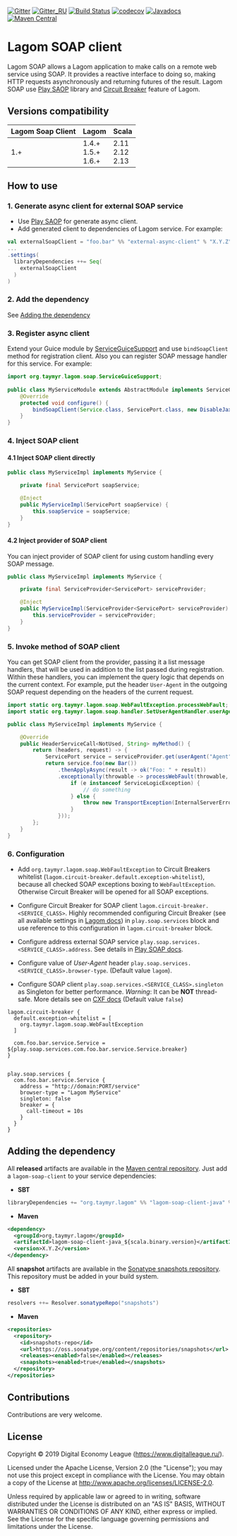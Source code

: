 [![Gitter](https://img.shields.io/badge/chat-gitter-purple.svg)](https://gitter.im/taymyr/taymyr)
[![Gitter_RU](https://img.shields.io/badge/chat-russian%20channel-purple.svg)](https://gitter.im/taymyr/taymyr_ru)
[![Build Status](https://travis-ci.org/taymyr/lagom-soap-client.svg?branch=master)](https://travis-ci.org/taymyr/lagom-soap-client)
[![codecov](https://codecov.io/gh/taymyr/lagom-soap-client/branch/master/graph/badge.svg)](https://codecov.io/gh/taymyr/lagom-soap-client)
[![Javadocs](https://www.javadoc.io/badge/org.taymyr.lagom/lagom-soap-client-java_2.12.svg)](https://www.javadoc.io/doc/org.taymyr.lagom/lagom-soap-client-java_2.12)
[![Maven Central](https://img.shields.io/maven-central/v/org.taymyr.lagom/lagom-soap-client-java_2.12.svg)](https://search.maven.org/search?q=a:lagom-soap-client-java_2.12%20AND%20g:org.taymyr.lagom)

# Lagom SOAP client

Lagom SOAP allows a Lagom application to make calls on a remote web service using SOAP. 
It provides a reactive interface to doing so, making HTTP requests asynchronously and returning futures of the result.
Lagom SOAP use [Play SAOP](https://github.com/playframework/play-soap) library and 
[Circuit Breaker](https://www.lagomframework.com/documentation/current/scala/ServiceClients.html#Circuit-Breakers) feature of Lagom.

## Versions compatibility

| Lagom Soap Client | Lagom                      | Scala                    |
|-------------------|----------------------------|--------------------------|
| 1.+               | 1.4.+ <br> 1.5.+ <br> 1.6.+| 2.11 <br> 2.12 <br> 2.13 |

## How to use

### 1. Generate async client for external SOAP service

* Use [Play SAOP](https://github.com/playframework/play-soap) for generate async client.
* Add generated client to dependencies of Lagom service. For example:
```scala
val externalSoapClient = "foo.bar" %% "external-async-client" % "X.Y.Z"
...
.settings(
  libraryDependencies ++= Seq(
    externalSoapClient
  )
)

```

### 2. Add the dependency

See [Adding the dependency](#adding-the-dependency)

### 3. Register async client

Extend your Guice module by [ServiceGuiceSupport](java/src/main/kotlin/org/taymyr/lagom/soap/ServiceGuiceSupport.kt) 
and use `bindSoapClient` method for registration client. Also you can register SOAP message handler for this service.
For example:

```java
import org.taymyr.lagom.soap.ServiceGuiceSupport;
    
public class MyServiceModule extends AbstractModule implements ServiceGuiceSupport {
    @Override
    protected void configure() {
        bindSoapClient(Service.class, ServicePort.class, new DisableJaxbValidationHandler());
    }
}

```

### 4. Inject SOAP client

#### 4.1 Inject SOAP client directly

```java
public class MyServiceImpl implements MyService {

    private final ServicePort soapService;

    @Inject
    public MyServiceImpl(ServicePort soapService) {
        this.soapService = soapService;
    }
}

```

#### 4.2 Inject provider of SOAP client

You can inject provider of SOAP client for using custom handling every SOAP message.

```java
public class MyServiceImpl implements MyService {

    private final ServiceProvider<ServicePort> serviceProvider;

    @Inject
    public MyServiceImpl(ServiceProvider<ServicePort> serviceProvider) {
        this.serviceProvider = serviceProvider;
    }
}

```

### 5. Invoke method of SOAP client

You can get SOAP client from the provider, passing it a list message handlers, that will be used in addition to the list passed during registration.
Within these handlers, you can implement the query logic that depends on the current context. For example, put the header `User-Agent` in the outgoing SOAP request
depending on the headers of the current request.

```java
import static org.taymyr.lagom.soap.WebFaultException.processWebFault;
import static org.taymyr.lagom.soap.handler.SetUserAgentHandler.userAgent;

public class MyServiceImpl implements MyService {

    @Override
    public HeaderServiceCall<NotUsed, String> myMethod() {
        return (headers, request) -> {
            ServicePort service = serviceProvider.get(userAgent("Agent"));
            return service.foo(new Bar())
                .thenApplyAsync(result -> ok("Foo: " + result))
                .exceptionally(throwable -> processWebFault(throwable, e -> {
                    if (e instanceof ServiceLogicException) {
                        // do something
                    } else {
                        throw new TransportException(InternalServerError, new ExceptionMessage("", ""));
                    }
                }));
        };
    }
}
```

### 6. Configuration

* Add `org.taymyr.lagom.soap.WebFaultException` to Circuit Breakers whitelist (`lagom.circuit-breaker.default.exception-whitelist`), 
  because all checked SOAP exceptions boxing to `WebFaultException`. Otherwise Circuit Breaker will be opened for all SOAP exceptions.

* Configure Circuit Breaker for SOAP client `lagom.circuit-breaker.<SERVICE_CLASS>`. 
  Highly recommended configuring Circuit Breaker (see all available settings in [Lagom docs](https://www.lagomframework.com/documentation/current/scala/ServiceClients.html#Circuit-Breaker-Configuration)) 
  in `play.soap.services` block and use reference to this configuration in `lagom.circuit-breaker` block.
   
* Configure address external SOAP service `play.soap.services.<SERVICE_CLASS>.address`. See details in [Play SOAP docs](https://playframework.github.io/play-soap/PlaySoapClient.html).

* Configure value of _User-Agent_ header `play.soap.services.<SERVICE_CLASS>.browser-type`. (Default value `lagom`).

* Configure SOAP client `play.soap.services.<SERVICE_CLASS>.singleton` as Singleton for better performance. *Warning*: It can be **NOT** thread-safe. More details see on [CXF docs](http://cxf.apache.org/faq.html#FAQ-AreJAX-WSclientproxiesthreadsafe%3F) (Default value `false`)

```HOCON
lagom.circuit-breaker {
  default.exception-whitelist = [
    org.taymyr.lagom.soap.WebFaultException
  ]

  com.foo.bar.service.Service = ${play.soap.services.com.foo.bar.service.Service.breaker}
}


play.soap.services {
  com.foo.bar.service.Service {
    address = "http://domain:PORT/service"
    browser-type = "Lagom MyService"
    singleton: false
    breaker = {
      call-timeout = 10s
    }
  }
}
```

## Adding the dependency

All **released** artifacts are available in the [Maven central repository](https://search.maven.org/search?q=a:lagom-soap-client-java_2.12%20AND%20g:org.taymyr.lagom).
Just add a `lagom-soap-client` to your service dependencies:

* **SBT**

```scala
libraryDependencies += "org.taymyr.lagom" %% "lagom-soap-client-java" % "X.Y.Z"
```

* **Maven**

```xml
<dependency>
  <groupId>org.taymyr.lagom</groupId>
  <artifactId>lagom-soap-client-java_${scala.binary.version}</artifactId>
  <version>X.Y.Z</version>
</dependency>
```

All **snapshot** artifacts are available in the [Sonatype snapshots repository](https://oss.sonatype.org/content/repositories/snapshots/org/taymyr/lagom).
This repository must be added in your build system. 

* **SBT**

```scala
resolvers ++= Resolver.sonatypeRepo("snapshots")
```

* **Maven**
```xml
<repositories>
  <repository>
    <id>snapshots-repo</id>
    <url>https://oss.sonatype.org/content/repositories/snapshots</url>
    <releases><enabled>false</enabled></releases>
    <snapshots><enabled>true</enabled></snapshots>
  </repository>
</repositories>
``` 

## Contributions

Contributions are very welcome.

## License

Copyright © 2019 Digital Economy League (https://www.digitalleague.ru/).

Licensed under the Apache License, Version 2.0 (the "License"); you may not use this project except in compliance with the License. You may obtain a copy of the License at http://www.apache.org/licenses/LICENSE-2.0.

Unless required by applicable law or agreed to in writing, software distributed under the License is distributed on an "AS IS" BASIS, WITHOUT WARRANTIES OR CONDITIONS OF ANY KIND, either express or implied. See the License for the specific language governing permissions and limitations under the License.
